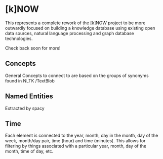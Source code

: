 # [k]NOW

This represents a complete rework of the [k]NOW project to be more outwardly
focused on building a knowledge database using existing open data sources,
natural language processing and graph database technologies.

Check back soon for more!

## Concepts

General Concepts to connect to are based on the groups of synonyms found in NLTK
/TextBlob

## Named Entities

Extracted by spacy

## Time

Each element is connected to the year, month, day in the month, day of the week,
month/day pair, time (hour) and time (minutes). This allows for filtering by
things associated with a particular year, month, day of the month, time of day,
etc.